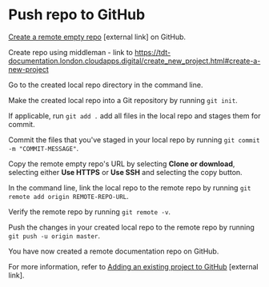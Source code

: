 # Push repo to GitHub

[Create a remote empty repo](https://help.github.com/articles/create-a-repo/) [external link] on GitHub.

Create repo using middleman - link to https://tdt-documentation.london.cloudapps.digital/create_new_project.html#create-a-new-project

Go to the created local repo directory in the command line.

Make the created local repo into a Git repository by running `git init`.

If applicable, run `git add .` add all files in the local repo and stages them for commit.

Commit the files that you've staged in your local repo by running `git commit -m "COMMIT-MESSAGE"`.

Copy the remote empty repo's URL by selecting __Clone or download__, selecting either __Use HTTPS__ or __Use SSH__ and selecting the copy button.

In the command line, link the local repo to the remote repo by running `git remote add origin REMOTE-REPO-URL`.

Verify the remote repo by running `git remote -v`.

Push the changes in your created local repo to the remote repo by running `git push -u origin master`.

You have now created a remote documentation repo on GitHub.

For more information, refer to [Adding an existing project to GitHub](https://help.github.com/articles/adding-an-existing-project-to-github-using-the-command-line/) [external link].
